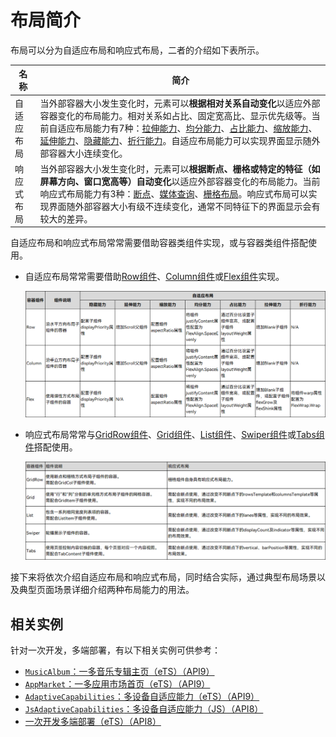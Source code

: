 # 布局简介


布局可以分为自适应布局和响应式布局，二者的介绍如下表所示。


| 名称 | 简介 |
| -------- | -------- |
| 自适应布局 | 当外部容器大小发生变化时，元素可以**根据相对关系自动变化**以适应外部容器变化的布局能力。相对关系如占比、固定宽高比、显示优先级等。当前自适应布局能力有7种：[拉伸能力](adaptive-layout.md#拉伸能力)、[均分能力](adaptive-layout.md#均分能力)、[占比能力](adaptive-layout.md#占比能力)、[缩放能力](adaptive-layout.md#缩放能力)、[延伸能力](adaptive-layout.md#延伸能力)、[隐藏能力](adaptive-layout.md#隐藏能力)、[折行能力](adaptive-layout.md#折行能力)。自适应布局能力可以实现界面显示随外部容器大小连续变化。 |
| 响应式布局 | 当外部容器大小发生变化时，元素可以**根据断点、栅格或特定的特征（如屏幕方向、窗口宽高等）自动变化**以适应外部容器变化的布局能力。当前响应式布局能力有3种：[断点](responsive-layout.md#断点)、[媒体查询](responsive-layout.md#媒体查询)、[栅格布局](responsive-layout.md#栅格布局)。响应式布局可以实现界面随外部容器大小有级不连续变化，通常不同特征下的界面显示会有较大的差异。 |


自适应布局和响应式布局常常需要借助容器类组件实现，或与容器类组件搭配使用。


- 自适应布局常常需要借助[Row组件](https://gitee.com/openharmony/docs/blob/master/zh-cn/application-dev/reference/arkui-ts/ts-container-row.md)、[Column组件](https://gitee.com/openharmony/docs/blob/master/zh-cn/application-dev/reference/arkui-ts/ts-container-column.md)或[Flex组件](https://gitee.com/openharmony/docs/blob/master/zh-cn/application-dev/reference/arkui-ts/ts-container-flex.md)实现。
  
  ![image-20220922185907892](figures/image-20220922185907892.png)
  
- 响应式布局常常与[GridRow组件](https://gitee.com/openharmony/docs/blob/master/zh-cn/application-dev/reference/arkui-ts/ts-container-gridrow.md)、[Grid组件](https://gitee.com/openharmony/docs/blob/master/zh-cn/application-dev/reference/arkui-ts/ts-container-grid.md)、[List组件](https://gitee.com/openharmony/docs/blob/master/zh-cn/application-dev/reference/arkui-ts/ts-container-list.md)、[Swiper组件](https://gitee.com/openharmony/docs/blob/master/zh-cn/application-dev/reference/arkui-ts/ts-container-swiper.md)或[Tabs组件](https://gitee.com/openharmony/docs/blob/master/zh-cn/application-dev/reference/arkui-ts/ts-container-tabs.md)搭配使用。
  
  ![image-20220922190217247](figures/image-20220922190217247.png)
  
  

接下来将依次介绍自适应布局和响应式布局，同时结合实际，通过典型布局场景以及典型页面场景详细介绍两种布局能力的用法。

## 相关实例

针对一次开发，多端部署，有以下相关实例可供参考：

- [`MusicAlbum`：一多音乐专辑主页（eTS）（API9）](https://gitee.com/openharmony/applications_app_samples/tree/master/MultiDeviceAppDev/MusicAlbum)
- [`AppMarket`：一多应用市场首页（eTS）（API9）](https://gitee.com/openharmony/applications_app_samples/tree/master/MultiDeviceAppDev/AppMarket)
- [`AdaptiveCapabilities`：多设备自适应能力（eTS）（API9）](https://gitee.com/openharmony/applications_app_samples/tree/master/MultiDeviceAppDev/AdaptiveCapabilities)
- [`JsAdaptiveCapabilities`：多设备自适应能力（JS）（API8）](https://gitee.com/openharmony/applications_app_samples/tree/master/MultiDeviceAppDev/JsAdaptiveCapabilities)
- [一次开发多端部署（eTS）（API8）](https://gitee.com/openharmony/codelabs/tree/master/ETSUI/MultiDeploymentEts)

